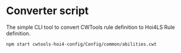 # Converter script

The simple CLI tool to convert CWTools rule definition to Hoi4LS Rule definition.

`npm start cwtools-hoi4-config/Config/common/abilities.cwt`
